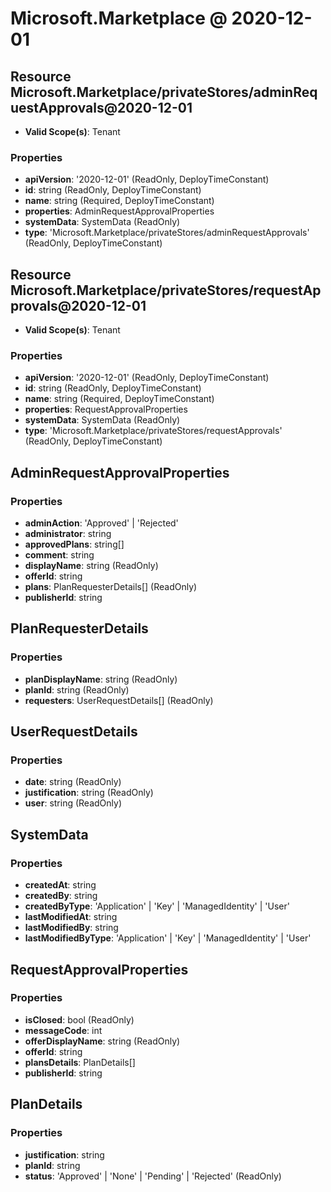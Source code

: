 # Microsoft.Marketplace @ 2020-12-01

## Resource Microsoft.Marketplace/privateStores/adminRequestApprovals@2020-12-01
* **Valid Scope(s)**: Tenant
### Properties
* **apiVersion**: '2020-12-01' (ReadOnly, DeployTimeConstant)
* **id**: string (ReadOnly, DeployTimeConstant)
* **name**: string (Required, DeployTimeConstant)
* **properties**: AdminRequestApprovalProperties
* **systemData**: SystemData (ReadOnly)
* **type**: 'Microsoft.Marketplace/privateStores/adminRequestApprovals' (ReadOnly, DeployTimeConstant)

## Resource Microsoft.Marketplace/privateStores/requestApprovals@2020-12-01
* **Valid Scope(s)**: Tenant
### Properties
* **apiVersion**: '2020-12-01' (ReadOnly, DeployTimeConstant)
* **id**: string (ReadOnly, DeployTimeConstant)
* **name**: string (Required, DeployTimeConstant)
* **properties**: RequestApprovalProperties
* **systemData**: SystemData (ReadOnly)
* **type**: 'Microsoft.Marketplace/privateStores/requestApprovals' (ReadOnly, DeployTimeConstant)

## AdminRequestApprovalProperties
### Properties
* **adminAction**: 'Approved' | 'Rejected'
* **administrator**: string
* **approvedPlans**: string[]
* **comment**: string
* **displayName**: string (ReadOnly)
* **offerId**: string
* **plans**: PlanRequesterDetails[] (ReadOnly)
* **publisherId**: string

## PlanRequesterDetails
### Properties
* **planDisplayName**: string (ReadOnly)
* **planId**: string (ReadOnly)
* **requesters**: UserRequestDetails[] (ReadOnly)

## UserRequestDetails
### Properties
* **date**: string (ReadOnly)
* **justification**: string (ReadOnly)
* **user**: string (ReadOnly)

## SystemData
### Properties
* **createdAt**: string
* **createdBy**: string
* **createdByType**: 'Application' | 'Key' | 'ManagedIdentity' | 'User'
* **lastModifiedAt**: string
* **lastModifiedBy**: string
* **lastModifiedByType**: 'Application' | 'Key' | 'ManagedIdentity' | 'User'

## RequestApprovalProperties
### Properties
* **isClosed**: bool (ReadOnly)
* **messageCode**: int
* **offerDisplayName**: string (ReadOnly)
* **offerId**: string
* **plansDetails**: PlanDetails[]
* **publisherId**: string

## PlanDetails
### Properties
* **justification**: string
* **planId**: string
* **status**: 'Approved' | 'None' | 'Pending' | 'Rejected' (ReadOnly)

